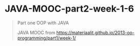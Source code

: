 # JAVA-MOOC-part2-week-1-6
>Part one OOP with JAVA
>
>JAVA MOOC from https://materiaalit.github.io/2013-oo-programming/part1/week-1/
